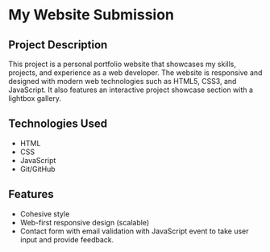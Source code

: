 # My Website Submission

## Project Description
This project is a personal portfolio website that showcases my skills, projects, and experience as a web developer. The website is responsive and designed with modern web technologies such as HTML5, CSS3, and JavaScript. It also features an interactive project showcase section with a lightbox gallery.

## Technologies Used
- HTML
- CSS
- JavaScript
- Git/GitHub

## Features
- Cohesive style
- Web-first responsive design (scalable)
- Contact form with email validation with JavaScript event to take user input and provide feedback.
